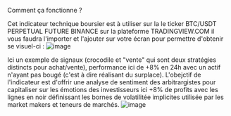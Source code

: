 Comment ça fonctionne ?

Cet indicateur technique boursier est à utiliser sur la le ticker  BTC/USDT PERPETUAL FUTURE BINANCE sur la plateforme TRADINGVIEW.COM il vous faudra l'importer et l'ajouter sur votre écran pour permettre d'obtenir se visuel-ci : 
![image](https://github.com/CyberDev5/Gagner-de-l-argent-en-bourse-BITCOIN/assets/44006755/16cb4c3e-7c55-4812-b823-13c103055886)


Ici un exemple de signaux (crocodile et "vente" qui sont deux stratégies distincts pour achat/vente), performance ici de +8% en 24h avec un actif n'ayant pas bougé (c'est à dire réalisant du surplace).
L'obejctif de l'indicateur est d'offrir une analyse de sentiment des arbitrargistes pour capitaliser sur les émotions des investisseurs
ici +8% de profits avec les lignes en noir définissant les bornes de volatilitée implicites utilisée par les market makers et teneurs de marchés.
![image](https://github.com/CyberDev5/Gagner-de-l-argent-en-bourse-BITCOIN/assets/44006755/3e0a9144-558e-417e-9fb4-b88817a1dbf4)
